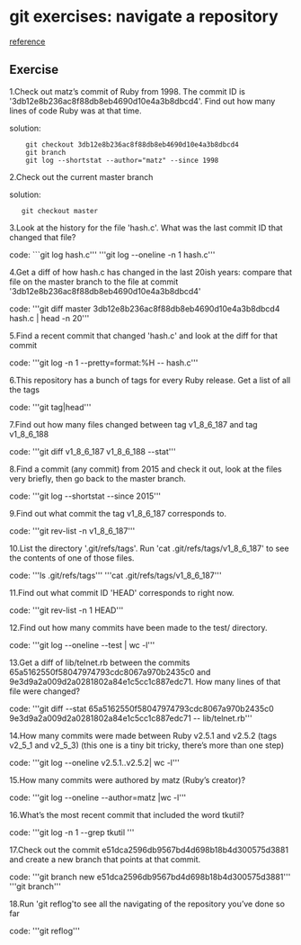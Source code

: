# git exercises: navigate a repository

[reference]("https://jvns.ca/blog/2019/08/30/git-exercises--navigate-a-repository/")


## Exercise

1.Check out matz’s commit of Ruby from 1998. The commit ID is '3db12e8b236ac8f88db8eb4690d10e4a3b8dbcd4'. Find out how many lines of code Ruby was at that time.

solution:
```shell
    git checkout 3db12e8b236ac8f88db8eb4690d10e4a3b8dbcd4
    git branch
    git log --shortstat --author="matz" --since 1998
```
   

2.Check out the current master branch

solution:
```shell
   git checkout master
```

3.Look at the history for the file 'hash.c'. What was the last commit ID that changed that file?

   code:
		```git log hash.c'''
		'''git log --oneline -n 1 hash.c'''

4.Get a diff of how hash.c has changed in the last 20ish years: compare that file on the master branch to the file at commit '3db12e8b236ac8f88db8eb4690d10e4a3b8dbcd4'

   code:
		'''git diff master 3db12e8b236ac8f88db8eb4690d10e4a3b8dbcd4 hash.c | head -n 20'''

5.Find a recent commit that changed 'hash.c' and look at the diff for that commit

   code:
		'''git log -n 1 --pretty=format:%H -- hash.c'''

6.This repository has a bunch of tags for every Ruby release. Get a list of all the tags

   code:
		'''git tag|head'''

7.Find out how many files changed between tag v1_8_6_187 and tag v1_8_6_188

   code:
		'''git diff v1_8_6_187 v1_8_6_188 --stat'''

8.Find a commit (any commit) from 2015 and check it out, look at the files very briefly, then go back to the master branch.

   code:
		'''git log --shortstat --since 2015'''

9.Find out what commit the tag v1_8_6_187 corresponds to.

   code:
		'''git rev-list -n v1_8_6_187'''

10.List the directory '.git/refs/tags'. Run 'cat .git/refs/tags/v1_8_6_187' to see the contents of one of those files.

   code:
		'''ls .git/refs/tags'''
		'''cat .git/refs/tags/v1_8_6_187'''

11.Find out what commit ID 'HEAD' corresponds to right now.

   code:
		'''git rev-list -n 1 HEAD'''

12.Find out how many commits have been made to the test/ directory.

   code:
		'''git log --oneline --test | wc -l'''

13.Get a diff of lib/telnet.rb between the commits 65a5162550f58047974793cdc8067a970b2435c0 and 9e3d9a2a009d2a0281802a84e1c5cc1c887edc71. How many lines of that file were changed?

   code:
		'''git diff --stat 65a5162550f58047974793cdc8067a970b2435c0  9e3d9a2a009d2a0281802a84e1c5cc1c887edc71 -- lib/telnet.rb'''

14.How many commits were made between Ruby v2.5.1 and v2.5.2 (tags v2_5_1 and v2_5_3) (this one is a tiny bit tricky, there’s more than one step)

   code:
		'''git log --oneline v2.5.1..v2.5.2| wc -l'''

15.How many commits were authored by matz (Ruby’s creator)?

   code:
		'''git log --oneline --author=matz |wc -l'''

16.What’s the most recent commit that included the word tkutil?

   code:
		'''git log -n 1 --grep tkutil '''

17.Check out the commit e51dca2596db9567bd4d698b18b4d300575d3881 and create a new branch that points at that commit.

   code:
		'''git branch new e51dca2596db9567bd4d698b18b4d300575d3881'''
		'''git branch'''

18.Run 'git reflog'to see all the navigating of the repository you’ve done so far

   code:
		'''git reflog'''



















